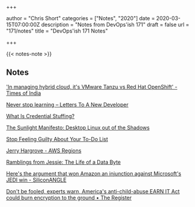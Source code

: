 +++

author = "Chris Short"
categories = ["Notes", "2020"]
date = 2020-03-15T07:00:00Z
description = "Notes from DevOps'ish 171"
draft = false
url = "171/notes"
title = "DevOps'ish 171 Notes"

+++

{{< notes-note >}}

## Notes

['In managing hybrid cloud, it's VMware Tanzu vs Red Hat OpenShift' - Times of India](https://timesofindia.indiatimes.com/home/education/news/in-managing-hybrid-cloud-its-vmware-tanzu-vs-red-hat-openshift/articleshow/74511786.cms)

[Never stop learning – Letters To A New Developer](https://letterstoanewdeveloper.com/2020/03/09/never-stop-learning/)

[What Is Credential Stuffing?](https://auth0.com/blog/what-is-credential-stuffing/)

[The Sunlight Manifesto: Desktop Linux out of the Shadows](https://sunlight.makeitlinux.org/)

[Stop Feeling Guilty About Your To-Do List](https://hbr.org/2020/03/stop-feeling-guilty-about-your-to-do-list)

[Jerry Hargrove - AWS Regions](https://www.awsgeek.com/AWS-Regions/)

[Ramblings from Jessie: The Life of a Data Byte](https://blog.jessfraz.com/post/the-life-of-a-data-byte/)

[Here's the argument that won Amazon an injunction against Microsoft's JEDI win - SiliconANGLE](https://siliconangle.com/2020/03/07/heres-argument-won-amazon-injunction-microsofts-jedi-win/)

[Don't be fooled, experts warn, America's anti-child-abuse EARN IT Act could burn encryption to the ground • The Register](https://www.theregister.co.uk/2020/03/06/earn_it_bill_encryption/)
